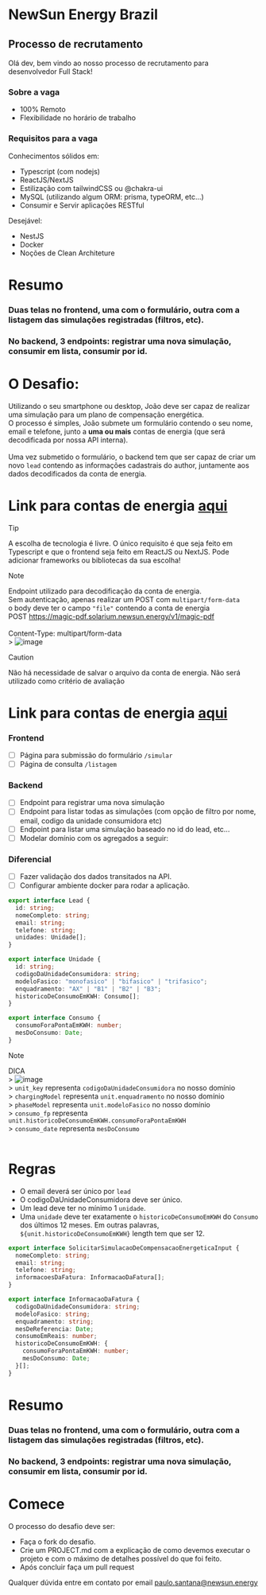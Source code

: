 # NewSun Energy Brazil

## Processo de recrutamento

Olá dev, bem vindo ao nosso processo de recrutamento para desenvolvedor Full Stack!

### Sobre a vaga

- 100% Remoto
- Flexibilidade no horário de trabalho

### Requisitos para a vaga

Conhecimentos sólidos em:

- Typescript (com nodejs)
- ReactJS/NextJS
- Estilização com tailwindCSS ou @chakra-ui
- MySQL (utilizando algum ORM: prisma, typeORM, etc...)
- Consumir e Servir aplicações RESTful

Desejável:

- NestJS
- Docker
- Noções de Clean Architeture

# Resumo

### Duas telas no frontend, uma com o formulário, outra com a listagem das simulações registradas (filtros, etc).

### No backend, 3 endpoints: registrar uma nova simulação, consumir em lista, consumir por id.

# O Desafio:

Utilizando o seu smartphone ou desktop, João deve ser capaz de realizar uma simulação para um plano de compensação energética. <br/>
O processo é simples, João submete um formulário contendo o seu nome, email e telefone, junto a **uma ou mais** contas de energia (que será decodificada por nossa API interna).<br/><br/>
Uma vez submetido o formulário, o backend tem que ser capaz de criar um novo `lead` contendo as informações cadastrais do author, juntamente aos dados decodificados da conta de energia.

#

# Link para contas de energia [aqui](https://github.com/newsunenergy/desafio-dev-fullstack-12-2023/tree/main/contas-de-energia)

> [!TIP]
> A escolha de tecnologia é livre. O único requisito é que seja feito em Typescript e que o frontend seja feito em ReactJS ou NextJS. Pode adicionar frameworks ou bibliotecas da sua escolha!<br/>

> [!NOTE]
> Endpoint utilizado para decodificação da conta de energia. <br/>
> Sem autenticação, apenas realizar um POST com `multipart/form-data`<br/> o body deve ter o campo `"file"` contendo a conta de energia <br/>
> POST https://magic-pdf.solarium.newsun.energy/v1/magic-pdf <br/><br/>
> Content-Type: multipart/form-data <br /> > ![image](https://github.com/newsunenergy/desafio-dev-fullstack-12-2023/assets/30875229/c2d784b6-d4f3-4009-b9c1-cbea7feac17d)

> [!CAUTION]
> Não há necessidade de salvar o arquivo da conta de energia. Não será utilizado como critério de avaliação

# Link para contas de energia [aqui](https://github.com/newsunenergy/desafio-dev-fullstack-12-2023/tree/main/contas-de-energia)

### Frontend

- [ ] Página para submissão do formulário `/simular`
- [ ] Página de consulta `/listagem`

### Backend

- [ ] Endpoint para registrar uma nova simulação
- [ ] Endpoint para listar todas as simulações (com opção de filtro por nome, email, codigo da unidade consumidora etc)
- [ ] Endpoint para listar uma simulação baseado no id do lead, etc...
- [ ] Modelar domínio com os agregados a seguir:

### Diferencial

- [ ] Fazer validação dos dados transitados na API.
- [ ] Configurar ambiente docker para rodar a aplicação.

```ts
export interface Lead {
  id: string;
  nomeCompleto: string;
  email: string;
  telefone: string;
  unidades: Unidade[];
}

export interface Unidade {
  id: string;
  codigoDaUnidadeConsumidora: string;
  modeloFasico: "monofasico" | "bifasico" | "trifasico";
  enquadramento: "AX" | "B1" | "B2" | "B3";
  historicoDeConsumoEmKWH: Consumo[];
}

export interface Consumo {
  consumoForaPontaEmKWH: number;
  mesDoConsumo: Date;
}
```

> [!NOTE]
> DICA<br/> > ![image](https://github.com/newsunenergy/desafio-dev-fullstack-12-2023/assets/30875229/1601b2e4-f1b9-4b40-a2ae-020e342c7796)<br/> > `unit_key` representa `codigoDaUnidadeConsumidora` no nosso domínio<br/> > `chargingModel` representa `unit.enquadramento` no nosso domínio<br/> > `phaseModel` representa `unit.modeloFasico` no nosso domínio<br/> > `consumo_fp` representa `unit.historicoDeConsumoEmKWH.consumoForaPontaEmKWH`<br/> > `consumo_date` representa `mesDoConsumo` <br/><br/>

#

# Regras

- O email deverá ser único por `lead`
- O codigoDaUnidadeConsumidora deve ser único.
- Um lead deve ter no mínimo 1 `unidade`.
- Uma `unidade` deve ter exatamente o `historicoDeConsumoEmKWH` do `Consumo` dos últimos 12 meses. Em outras palavras, `${unit.historicoDeConsumoEmKWH}` length tem que ser 12.

```ts
export interface SolicitarSimulacaoDeCompensacaoEnergeticaInput {
  nomeCompleto: string;
  email: string;
  telefone: string;
  informacoesDaFatura: InformacaoDaFatura[];
}

export interface InformacaoDaFatura {
  codigoDaUnidadeConsumidora: string;
  modeloFasico: string;
  enquadramento: string;
  mesDeReferencia: Date;
  consumoEmReais: number;
  historicoDeConsumoEmKWH: {
    consumoForaPontaEmKWH: number;
    mesDoConsumo: Date;
  }[];
}
```

# Resumo

### Duas telas no frontend, uma com o formulário, outra com a listagem das simulações registradas (filtros, etc).

### No backend, 3 endpoints: registrar uma nova simulação, consumir em lista, consumir por id.

#

# Comece

O processo do desafio deve ser: <br />

- Faça o fork do desafio.
- Crie um PROJECT.md com a explicação de como devemos executar o projeto e com o máximo de detalhes possível do que foi feito.
- Após concluir faça um pull request

Qualquer dúvida entre em contato por email
paulo.santana@newsun.energy
